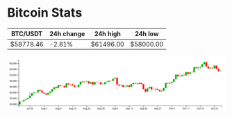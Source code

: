 # Bitcoin Stats

BTC/USDT|24h change|24h high|24h low|
|---|---|---|---|
|$58778.46|-2.81%|$61496.00|$58000.00|

<img src="./chart.svg">
